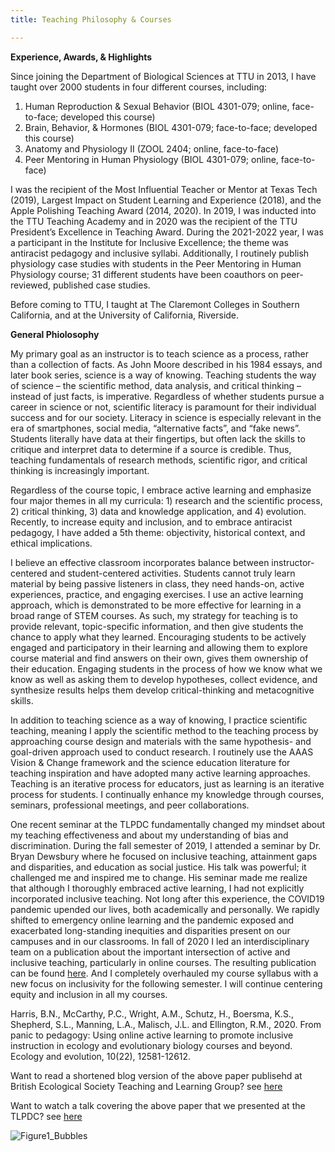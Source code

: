 ```yaml
---
title: Teaching Philosophy & Courses

---
```

**Experience, Awards, & Highlights**

Since joining the Department of Biological Sciences at TTU in 2013, I have taught over 2000 students in four different courses, including:

1) Human Reproduction & Sexual Behavior (BIOL 4301-079; online, face-to-face; developed this course) 
2) Brain, Behavior, & Hormones (BIOL 4301-079; face-to-face; developed this course) 
3) Anatomy and Physiology II (ZOOL 2404; online, face-to-face)
4) Peer Mentoring in Human Physiology (BIOL 4301-079; online, face-to-face) 

I was the recipient of the Most Influential Teacher or Mentor at Texas Tech (2019), Largest Impact on Student Learning and Experience (2018), and the Apple Polishing Teaching Award (2014, 2020). In 2019, I was inducted into the TTU Teaching Academy and in 2020 was the recipient of the TTU President’s Excellence in Teaching Award. During the 2021-2022 year, I was a participant in the Institute for Inclusive Excellence; the theme was antiracist pedagogy and inclusive syllabi. Additionally, I routinely publish physiology case studies with students in the Peer Mentoring in Human Physiology course; 31 different students have been coauthors on peer-reviewed, published case studies. 

Before coming to TTU, I taught at The Claremont Colleges in Southern California, and at the University of California, Riverside.

**General Phiolosophy**

My primary goal as an instructor is to teach science as a process, rather than a collection of facts. As John Moore described in his 1984 essays, and later book
series, science is a way of knowing. Teaching students the way of science – the scientific method, data analysis, and critical thinking – instead of just facts, is imperative. Regardless of whether students pursue a career in science or not, scientific literacy is paramount for their individual success and for our society. Literacy in science is especially relevant in the era of smartphones, social media, “alternative facts”, and “fake news”. Students literally have data at their fingertips, but often lack the skills to critique and interpret data to determine if a source is credible. Thus, teaching fundamentals of research methods, scientific rigor, and critical thinking is increasingly important. 

Regardless of the course topic, I embrace active learning and emphasize four major themes in all my curricula: 1) research and the scientific process, 2) critical thinking, 3) data and knowledge application, and 4) evolution. Recently, to increase equity and inclusion, and to embrace antiracist pedagogy, I have added a 5th theme: objectivity, historical context, and ethical implications.  

I believe an effective classroom incorporates balance between instructor-centered and student-centered activities. Students cannot truly learn material by being passive listeners in class, they need hands-on, active experiences, practice, and engaging exercises. I use an active learning approach, which is demonstrated to be more effective for learning in a broad range of STEM courses. As such, my strategy for teaching is to provide relevant, topic-specific information, and then give students the chance to apply what they learned. Encouraging students to be actively engaged and participatory in their learning and allowing them to explore course material and find answers on their own, gives them ownership of their education. Engaging students in the process of how we know what we know as well as asking them to develop hypotheses, collect evidence, and synthesize results helps them develop critical-thinking and metacognitive skills. 

In addition to teaching science as a way of knowing, I practice scientific teaching, meaning I apply the scientific method to the teaching process by approaching course design and materials with the same hypothesis- and goal-driven approach used to conduct research. I routinely use the AAAS Vision & Change framework and the science education literature for teaching inspiration and have adopted many active learning approaches. Teaching is an iterative process for educators, just as learning is an iterative process for students. I continually enhance my knowledge through courses, seminars, professional meetings, and peer collaborations.

One recent seminar at the TLPDC fundamentally changed my mindset about my teaching effectiveness and about my understanding of bias and discrimination. During the fall semester of 2019, I attended a seminar by Dr. Bryan Dewsbury where he focused on inclusive teaching, attainment gaps and disparities, and education as social justice. His talk was powerful; it challenged me and inspired me to change. His seminar made me realize that although I thoroughly embraced active learning, I had not explicitly incorporated inclusive teaching. Not long after this experience, the COVID19 pandemic upended our lives, both academically and personally. We rapidly shifted to emergency online learning and the pandemic exposed and exacerbated long-standing inequities and disparities present on our campuses and in our classrooms. In fall of 2020 I led an interdisciplinary team on a publication about the important intersection of active and inclusive teaching, particularly in online courses. The resulting publication can be found [here](https://onlinelibrary.wiley.com/doi/full/10.1002/ece3.6915). And I completely overhauled my course syllabus with a new focus on inclusivity for the following semester. I will continue centering equity and inclusion in all my courses.

Harris, B.N., McCarthy, P.C., Wright, A.M., Schutz, H., Boersma, K.S., Shepherd, S.L., Manning, L.A., Malisch, J.L. and Ellington, R.M., 2020. From panic to pedagogy: Using online active learning to promote inclusive instruction in ecology and evolutionary biology courses and beyond. Ecology and evolution, 10(22), 12581-12612.

Want to read a shortened blog version of the above paper publisehd at British Ecological Society Teaching and Learning Group? see [here](https://besteachingandlearning.wordpress.com/2022/02/03/from-panic-to-pedagogy-making-online-education-more-active-and-inclusive/)

Want to watch a talk covering the above paper that we presented at the TLPDC? see [here](https://youtu.be/atNwWChLYdc)

![Figure1_Bubbles](https://user-images.githubusercontent.com/58483740/191830089-69d75374-05ea-4ccd-a7fa-d19232d948e2.jpg)
